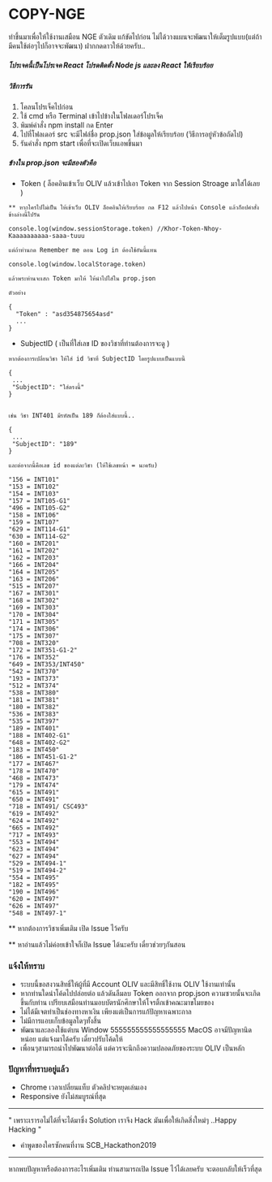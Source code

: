 # COPY-NGE

ทำขึ้นมาเพื่อให้ใช้งานเสมือน NGE ตัวเดิม แก้ขัดไปก่อน ไม่ได้วางแผนจะพัฒนาให้เต็มรูปแบบ(แต่ถ้ามีคนใช้ต่อๆไปก็อาจจะพัฒนา)
ฝากกดดาวให้ด้วยครับ..
##### โปรเจคนี้เป็นโปรเจค React โปรดติดตั้ง Node js และลง React ให้เรียบร้อย

##### วิธีการรัน

1. โคลนโปรเจ็คไปก่อน
2. ใช้ cmd หรือ Terminal เข้าไปข้างในโฟลเดอร์โปรเจ็ค
3. พิมพ์คำสั่ง npm install กด Enter
4. ไปที่โฟลเดอร์ src จะมีไฟล์ชื่อ prop.json ใส่ข้อมูลให้เรียบร้อย (วิธีการอยู่หัวข้อถัดไป)
5. รันคำสั่ง npm start เพื่อที่จะเปิดเว็บแอพขึ้นมา

##### ข้างใน prop.json จะมีสองตัวคือ

- Token ( ล็อคอินเข้าเว็บ OLIV แล้วเข้าไปเอา Token จาก Session Stroage มาใส่ได้เลย ) 
```
** หากใครไปไม่เป็น ให้เข้าเว็บ OLIV ล็อคอินให้เรียบร้อย กด F12 แล้วไปหน้า Console แล้วก็อปคำสั่งข้างล่างนี้ไปรัน

console.log(window.sessionStorage.token) //Khor-Token-Nhoy-Kaaaaaaaaaa-saaa-tuuu

แต่ถ้าท่านกด Remember me ตอน Log in ต้องใช้อันนี้แทน

console.log(window.localStorage.token)

แล้วพระท่านจะเสก Token มาให้ ให้นำไปใส่ใน prop.json

ตัวอย่าง

{
  "Token" : "asd354875654asd"
  ...
}

```
- SubjectID ( เป็นที่ใส่เลข ID ของวิชาที่ท่านต้องการจะดู )
```
หากต้องการเปลี่ยนวิชา ให้ใส่ id วิชาที่ SubjectID โดยรูปแบบเป็นแบบนี้

{
 ...
 "SubjectID": "ใส่ตรงนี้"
}


เช่น วิชา INT401 มีรหัสเป็น 189 ก็ต้องใส่แบบนี้..

{
 ...
 "SubjectID": "189"
}

และต่อจากนี้คือเลข id ของแต่ละวิชา (ให้ใช้เลขหน้า = นะครับ)

"156 = INT101"
"153 = INT102"
"154 = INT103"
"157 = INT105-G1"
"496 = INT105-G2"
"158 = INT106"
"159 = INT107"
"629 = INT114-G1"
"630 = INT114-G2"
"160 = INT201"
"161 = INT202"
"162 = INT203"
"166 = INT204"
"164 = INT205"
"163 = INT206"
"515 = INT207"
"167 = INT301"
"168 = INT302"
"169 = INT303"
"170 = INT304"
"171 = INT305"
"174 = INT306"
"175 = INT307"
"708 = INT320"
"172 = INT351-G1-2"
"176 = INT352"
"649 = INT353/INT450"
"542 = INT370"
"193 = INT373"
"512 = INT374"
"538 = INT380"
"181 = INT381"
"180 = INT382"
"536 = INT383"
"535 = INT397"
"189 = INT401"
"188 = INT402-G1"
"648 = INT402-G2"
"183 = INT450"
"186 = INT451-G1-2"
"177 = INT467"
"178 = INT470"
"468 = INT473"
"179 = INT474"
"615 = INT491"
"650 = INT491"
"718 = INT491/ CSC493"
"619 = INT492"
"624 = INT492"
"665 = INT492"
"717 = INT493"
"553 = INT494"
"623 = INT494"
"627 = INT494"
"529 = INT494-1"
"519 = INT494-2"
"554 = INT495"
"182 = INT495"
"190 = INT496"
"620 = INT497"
"626 = INT497"
"548 = INT497-1"

```
** หากต้องการวิชาเพิ่มเติม เปิด Issue ไว้ครับ

** หาอ่านแล้วไม่ค่อยเข้าใจก็เปิด Issue ได้นะครับ เดี๋ยวช่วยๆกันสอน

### แจ้งให้ทราบ

- ระบบนี้ขอสงวนสิทธิ์ให้ผู้ที่มี Account OLIV และมีสิทธิ์ใช้งาน OLIV ใช้งานเท่านั้น
- หากท่านใดนำโค้ดไปปล่อยต่อ แล้วดันลืมลบ Token ออกจาก prop.json ความซวยนั้นจะเกิดขึ้นกับท่าน เปรียบเสมือนท่านมอบบัตรนักศึกษาให้โจรติ้กเข้าคณะมาขโมยของ
- ไม่ได้มีเจตทำเป็นช่องทางหาเงิน เพียงแต่เป็นการแก้ปัญหาเฉพาะกาล
- ไม่มีการแอบเก็บข้อมูลใดๆทั้งสิ้น
- พัฒนาและลองใช้แต่บน Window 555555555555555555 MacOS อาจมีปัญหานิดหน่อย แต่แจ้งมาได้ครับ เดี๋ยวปรับโค้ดให้
- เพื่อนๆสามารถนำไปพัฒนาต่อได้ แต่ควรจะนึกถึงความปลอดภัยของระบบ OLIV เป็นหลัก

### ปัญหาที่ทราบอยู่แล้ว
- Chrome เวลาเปลี่ยนแท็บ ตัวคลิปจะหยุดเล่นเอง
- Responsive ยังไม่สมบูรณ์ที่สุด

<hr/>

" เพราะเรารอไม่ได้ที่จะได้มาซึ่ง Solution เราจึง Hack มันเพื่อให้เกิดสิ่งใหม่ๆ ..Happy Hacking " 
- คำพูดของใครซักคนที่งาน SCB_Hackathon2019

<hr/>

หากพบปัญหาหรือต้องการอะไรเพิ่มเติม ท่านสามารถเปิด Issue ไว้ได้เลยครับ จะตอบกลับให้เร็วที่สุด
